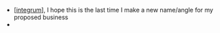 - [[integrum]], I hope this is the last time I make a new name/angle for my proposed business
-

[//begin]: # "Autogenerated link references for markdown compatibility"
[integrum]: ../integrum "integrum"
[//end]: # "Autogenerated link references"